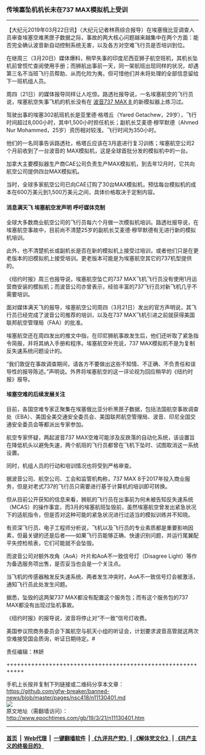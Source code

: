 ### 传埃塞坠机机长未在737 MAX模拟机上受训
------------------------

<p>
 【大纪元2019年03月22日讯】（大纪元记者林燕综合报导）在埃塞俄比亚调查人员审查埃塞空难黑匣子数据之际，事故的两大核心问题越来越集中在两个方面：能否完全确认波音新自动控制系统无害，以及各方对空难飞行员是否培训到位。
</p>
<p>
 在继周三（3月20日）媒体爆料，稍早失事的印度尼西亚狮子航空班机，其机长坠机前曾慌忙查阅使用手册；而狮航出事前一天，同一架航班出现同样的状况，却遇第三名不当班飞行员帮助、从而化险为夷，但可惜他们并未将处理的全部信息留给下一班机组人员。
</p>
<p>
 周四（21日）的媒体报导同样让人吃惊。路透社报导说，一名埃塞航空的飞行员说，埃塞航空失事飞机的机长没有在
 <a href="http://www.epochtimes.com/gb/tag/%E6%B3%A2%E9%9F%B3737-max-8.html">
  波音737 MAX 8
 </a>
 的新模拟器上练习过。
</p>
<p>
 驾驶出事的埃塞302航班机长是亚里德·格塔丘（Yared Getachew，29岁），飞行时间超过8,000小时，其中1,500小时担任机长；副机长艾麦德·穆罕默德（Ahmed Nur Mohammed，25岁）资历相对较浅，飞行时间为350小时。
</p>
<p>
 他们的一名同事告诉路透社，格塔丘应该在3月底进行复习训练；埃塞航空公司2个月前收到了一台波音的 MAX模拟机，这是全球首批分发的模拟机中的一台。
</p>
<p>
 加拿大主要模拟器生产商CAE公司负责生产MAX模拟机，到去年12月时，它共向航空公司提供四台MAX模拟机。
</p>
<p>
 当时，全球多家航空公司已向CAE订购了30台MAX模拟机，预估每台模拟机的成本在600万美元到1,500万美元之间，具体价格取决于定制内容。
</p>
<h4>
 消息满天飞 埃塞航空发声明 呼吁媒体克制
</h4>
<p>
 全球大多数商业航空公司的飞行员每六个月做一次模拟机培训。路透社报导说，在埃塞航空事故中，目前尚不清楚25岁的副机长艾麦德·穆罕默德有无进行新的模拟机培训。
</p>
<p>
 此外，也不清楚机长或副机长是否在新的模拟机上接受过培训，或者他们只是在更老版本的旧模拟机上接受培训。更老版本可能是为埃塞航空其它的737机型提供的。
</p>
<p>
 《纽约时报》周三也报导说，埃塞航空坠亡的737 MAX飞机飞行员没有使用1月运营商安装的模拟机；而波音公司亦曾表示，经验丰富的737飞行员对新飞机几乎不需要培训。
</p>
<p>
 面对媒体满天飞的报导，埃塞航空公司周四（3月21日）发出的官方声明说，其飞行员已经完成了波音公司推荐的培训，以及在737 MAX飞机引进之前就获得美国联邦航空管理局（FAA）的批准。
</p>
<p>
 埃塞航空还在周四发出的推文中指，在印尼狮航事故发生后，他们还听取了紧急指令简报，并将其纳入手册和程序。埃塞航空补充说，737 MAX模拟机不是为复制反失速系统问题设计的。
</p>
<p>
 “我们敦促在事故调查期间，请各方不要做出这些不知情、不正确、不负责任和误导性的报导陈述。”声明说。外界将埃塞航空的这一评论视为回应稍早的《纽约时报》报导。
</p>
<h4>
 埃塞空难的后续发展关注
</h4>
<p>
 目前，各国空难专家正聚集在埃塞俄比亚分析黑匣子数据，包括法国航空事故调查处（EBA）、美国全美交通安全委员会、美国联邦航空管理局、波音、印尼全国交通安全委员会等都派出专家参加。
</p>
<p>
 航空专家怀疑，两起波音737 MAX空难可能涉及反跌落的自动化系统，该设置旨在降低机头以避免失速，两个航班的飞行员都曾在飞机下坠时、试图取消这一系统设置。
</p>
<p>
 同时，机组人员的行动和培训情况也将受到严格审查。
</p>
<p>
 据波音公司、航空公司、工会和监管机构称，737 MAX 8于2017年投入商业服务，但是对老式737的飞行员只需要进行基于计算机的培训即可转换。
</p>
<p>
 但从目前公开获知的信息来看，狮航的飞行员在出事前为何未被告知反失速系统（MCAS）的操作事宜，而3月的埃塞航班坠毁前，虽然埃塞航空曾发出紧急状况下的适航指令，但是否对这种可能的紧急状况进行过适当的模拟训练并不知晓。
</p>
<p>
 有资深飞行员、电子工程师分析说，飞机以及飞行员的专业素质都是重要影响因素，但最关键的还是后者——如果飞行员能够正确、快速识别问题，并运行尾翼配平失控检核表，它们可能就不会坠毁。
</p>
<p>
 而波音公司对额外攻角（AoA）叶片和AoA不一致信号灯（Disagree Light）等作为备选服务项出售，是否妥当也会是一个关注点。
</p>
<p>
 当飞机的传感器触发反失速系统、两者发生冲突时，AoA不一致信号灯会被激活，通知飞行员此处发生问题。
</p>
<p>
 据悉，坠毁的这两架737 MAX都没有配置这个服务包；而有这个服务包的737 MAX都没有出现过坠机事故。
</p>
<p>
 《纽约时报》的报导说，波音将停止对“不一致”信号灯收费。
</p>
<p>
 美国参议院商务委员会下属航空与航天小组的听证会，计划要求波音高管就这两次空难接受国会质询，听证日期待定。#
</p>
<p>
 责任编辑：林妍
</p>

+++++++++++++++++++++++++++++++++++++++++++++++++++++++++++<br/><br/>
手机上长按并复制下列链接或二维码分享本文章：<br/>
https://github.com/gfw-breaker/banned-news/blob/master/pages/nsc418/n11130401.md <br/>
<a href='https://github.com/gfw-breaker/banned-news/blob/master/pages/nsc418/n11130401.md'><img src='https://github.com/gfw-breaker/banned-news/blob/master/pages/nsc418/n11130401.md.png'/></a> <br/>
原文地址（需翻墙访问）：http://www.epochtimes.com/gb/19/3/21/n11130401.htm


------------------------
#### [首页](https://github.com/gfw-breaker/banned-news/blob/master/README.md) &nbsp;|&nbsp; [Web代理](https://github.com/labour-camp/helloworld) &nbsp;|&nbsp; [一键翻墙软件](https://github.com/gfw-breaker/nogfw/blob/master/README.md) &nbsp;| [《九评共产党》](https://github.com/gfw-breaker/9ping.md/blob/master/README.md#九评之一评共产党是什么) | [《解体党文化》](https://github.com/gfw-breaker/jtdwh.md/blob/master/README.md) | [《共产主义的终极目的》](https://github.com/gfw-breaker/gczydzjmd.md/blob/master/README.md)

